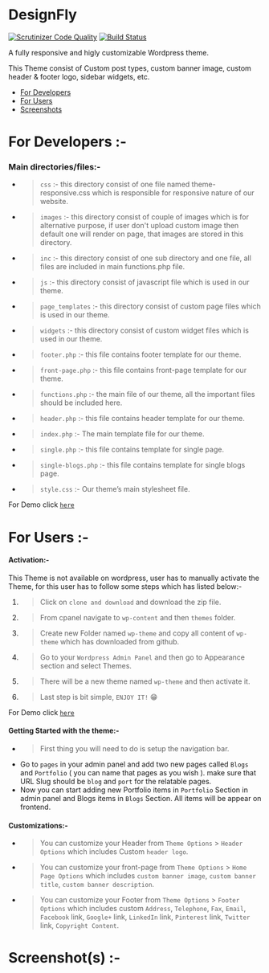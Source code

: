 # DesignFly

[![Scrutinizer Code Quality](https://scrutinizer-ci.com/g/arth36/design-fly/badges/quality-score.png?b=main)](https://scrutinizer-ci.com/g/arth36/design-fly/?branch=main)
[![Build Status](https://scrutinizer-ci.com/g/arth36/design-fly/badges/build.png?b=main)](https://scrutinizer-ci.com/g/arth36/design-fly/build-status/main)

A fully responsive and higly customizable Wordpress theme.

This Theme consist of Custom post types, custom banner image, custom header & footer logo, sidebar widgets, etc.

* [ For Developers ](https://github.com/arth36/design-fly#for-developers)
* [ For Users ](https://github.com/arth36/design-fly#for-users)
* [ Screenshots ](https://github.com/arth36/design-fly#screenshots)

# For Developers :-

### Main directories/files:-

 * > `css` :- this directory consist of one file named theme-responsive.css which is responsible for responsive nature of our website.
 * > `images` :- this directory consist of couple of images which is for alternative purpose, if user don't upload custom image then default one will render on page, that images are stored in this directory.
 * > `inc` :- this directory consist of one sub directory and one file, all files are included in main functions.php file.
 * > `js` :- this directory consist of javascript file which is used in our theme.
 * > `page_templates` :- this directory consist of custom page files which is used in our theme.
 * > `widgets` :- this directory consist of custom widget files which is used in our theme.
 * > `footer.php` :- this file contains footer template for our theme.
 * > `front-page.php` :- this file contains front-page template for our theme.
 * > `functions.php` :- the main file of our theme, all the important files should be included here.
 * > `header.php` :- this file contains header template for our theme.
 * > `index.php` :- The main template file for our theme.
 * > `single.php` :- this file contains template for single page.
 * > `single-blogs.php` :- this file contains template for single blogs page.
 * > `style.css` :- Our theme’s main stylesheet file.

For Demo click [`here`]( https://inconceivable-glanc.000webhostapp.com/ )

# For Users :-

#### Activation:-	

This Theme is not available on wordpress, user has to manually activate the Theme, for this user has to follow some steps which has listed below:-

 1. >Click on `clone and download` and download the zip file.
 2. >From cpanel navigate to `wp-content` and then `themes` folder.
 3. >Create new Folder named `wp-theme` and copy all content of `wp-theme` which has downloaded from github.
 4. >Go to your `Wordpress Admin Panel` and then go to Appearance section and select Themes.
 5. >There will be a new theme named `wp-theme` and then activate it.
 6. >Last step is bit simple, `ENJOY IT!` :grin:
 
For Demo click [`here`]( https://inconceivable-glanc.000webhostapp.com/ )

#### Getting Started with the theme:-
 * > First thing you will need to do is setup the navigation bar.
 * Go to `pages` in your admin panel and add two new pages called `Blogs` and `Portfolio` ( you can name that pages as you wish ). make sure that URL Slug should be `blog` and `port` for the relatable pages.
 * Now you can start adding new Portfolio items in `Portfolio` Section in admin panel and Blogs items in `Blogs` Section. All items will be appear on frontend.

#### Customizations:-

* > You can customize your Header from `Theme Options` > `Header Options` which includes Custom `header logo`.
* > You can customize your front-page from `Theme Options` > `Home Page Options` which includes `custom banner image`, `custom banner title`, `custom banner description`.
* > You can customize your Footer from `Theme Options` > `Footer Options` which includes custom `Address`, `Telephone`, `Fax`, `Email`, `Facebook` link, `Google+` link, `LinkedIn` link, `Pinterest` link, `Twitter` link, `Copyright Content`.

# Screenshot(s) :-

